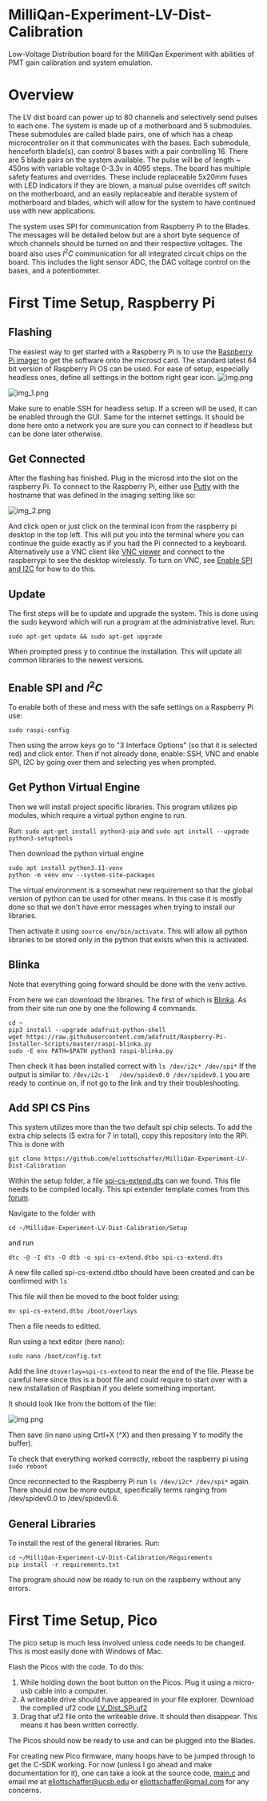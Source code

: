 # MilliQan-Experiment-LV-Dist-Calibration
Low-Voltage Distribution board for the MilliQan Experiment with abilities of PMT gain calibration and system emulation.

# Overview
The LV dist board can power up to 80 channels and selectively send pulses to each one. The system is made up of a motherboard and 5 submodules. These submodules are called blade pairs, one of which has a cheap microcontroller on it that communicates with the bases. Each submodule, henceforth blade(s), can control 8 bases with a pair controlling 16. There are 5 blade pairs on the system available.  The pulse will be of length ~ 450ns with variable voltage 0-3.3v in 4095 steps. The board has multiple safety features and overrides. These include replaceable 5x20mm fuses with LED indicators if they are blown, a manual pulse overrides off switch on the motherboard, and an easily replaceable and iterable system of motherboard and blades, which will allow for the system to have continued use with new applications.

The system uses SPI for communication from Raspberry Pi to the Blades. The messages will be detailed below but are a short byte sequence of which channels should be turned on and their respective voltages. The board also uses $I^2C$ communication for all integrated circuit chips on the board. This includes the light sensor ADC, the DAC voltage control on the bases, and a potentiometer. 

# First Time Setup, Raspberry Pi

## Flashing
The easiest way to get started with a Raspberry Pi is to use the [Raspberry Pi imager](https://www.raspberrypi.com/software/) to get the software onto the microsd card.
The standard latest 64 bit version of Raspberry Pi OS can be used. For ease of setup, especially headless ones, define all settings in the bottom right gear icon.
![img.png](Images/img.png)

![img_1.png](Images/img_1.png)

Make sure to enable SSH for headless setup. If a screen will be used, it can be enabled through the GUI.
Same for the internet settings. It should be done here onto a network you are sure you can connect to if headless but can be done later otherwise.


## Get Connected
After the flashing has finished. Plug in the microsd into the slot on the raspberry Pi.
To connect to the Raspberry Pi, either use [Putty](https://www.putty.org/) with the hostname that was defined in the imaging setting like so:

![img_2.png](Images/img_2.png)

And click open or just click on the terminal icon from the raspberry pi desktop in the top left. This will put you into
the terminal where you can continue the guide exactly as if you had the Pi connected to a keyboard.
Alternatively use a VNC client like [VNC viewer](https://www.realvnc.com/en/connect/download/viewer/) and connect to the 
raspberrypi to see the desktop wirelessly. 
To turn on VNC, see [Enable SPI and I2C](#enable-spi-and-i2c) for how to do this.

## Update
The first steps will be to update and upgrade the system. This is done using the sudo keyword which will run a program
at the administrative level. Run:
```
sudo apt-get update && sudo apt-get upgrade
```
When prompted press y to continue the installation. This will update all common libraries to the newest versions.

## Enable SPI and $I^2C$

To enable both of these and mess with the safe settings on a Raspberry Pi use:
```angular2html
sudo raspi-config
```
Then using the arrow keys go to "3 Interface Options" (so that it is selected red) and click enter.
Then if not already done, enable: SSH, VNC and enable SPI, I2C by going over them and selecting yes when prompted.

## Get Python Virtual Engine

Then we will install project specific libraries. This program utilizes pip modules, which require a virtual python engine to run.

Run:
`sudo apt-get install python3-pip` and `sudo apt install --upgrade python3-setuptools`

Then download the python virtual engine
```angular2html
sudo apt install python3.11-venv
python -m venv env --system-site-packages
```

The virtual environment is a somewhat new requirement so that the global version of python can be used for other means.
In this case it is mostly done so that we don't have error messages when trying to install our libraries.

Then activate it using `source env/bin/activate`. This will allow all python libraries to be stored only in the python
that exists when this is activated.



## Blinka

Note that everything going forward should be done with the venv active.

From here we can download the libraries.
The first of which is [Blinka](https://learn.adafruit.com/circuitpython-on-raspberrypi-linux/installing-circuitpython-on-raspberry-pi). As from their site run one by one
the following 4 commands.

```angular2html
cd ~
pip3 install --upgrade adafruit-python-shell
wget https://raw.githubusercontent.com/adafruit/Raspberry-Pi-Installer-Scripts/master/raspi-blinka.py
sudo -E env PATH=$PATH python3 raspi-blinka.py
```

Then check it has been installed correct with `ls /dev/i2c* /dev/spi*`
If the output is similar to: `/dev/i2c-1   /dev/spidev0.0 /dev/spidev0.1` you are ready to continue on,
if not go to the link and try their troubleshooting.

## Add SPI CS Pins
This system utilizes more than the two default spi chip selects. To add the extra chip selects (5 extra for 7 in total), copy this
repository into the RPi. This is done with 
```
git clone https://github.com/eliottschaffer/MilliQan-Experiment-LV-Dist-Calibration
```

Within the setup folder, a file [spi-cs-extend.dts](/Setup/spi-cs-extend.dts) can we found. This file needs to be 
compiled locally. This spi extender template comes from this [forum](https://gist.github.com/mcbridejc/d060602e892f6879e7bc8b93aa3f85be).

Navigate to the folder with

```angular2html
cd ~/MilliQan-Experiment-LV-Dist-Calibration/Setup
```
and run
```angular2html
dtc -@ -I dts -O dtb -o spi-cs-extend.dtbo spi-cs-extend.dts
```
A new file called spi-cs-extend.dtbo should have been created and can be confirmed with `ls`

This file will then be moved to the boot folder using:

```angular2html
mv spi-cs-extend.dtbo /boot/overlays
```

Then a file needs to editted. 

Run using a text editor (here nano):

```angular2html
sudo nano /boot/config.txt
```

Add the line `dtoverlay=spi-cs-extend` to near the end of the file.
Please be careful here since this is a boot file and could require to start over with a new installation of Raspbian if you delete something important.

It should look like from the bottom of the file:

![img.png](Images/boot_config.png)

Then save (in nano using Crtl+X (^X) and then pressing Y to modify the buffer).

To check that everything worked correctly, reboot the raspberry pi using `sudo reboot`

Once reconnected to the Raspberry Pi run `ls /dev/i2c* /dev/spi*` again. 
There should now be more output, specifically terms ranging from /dev/spidev0.0  to /dev/spidev0.6.

## General Libraries

To install the rest of the general libraries. Run:

```angular2html
cd ~/MilliQan-Experiment-LV-Dist-Calibration/Requirements
pip install -r requirements.txt
```

The program should now be ready to run on the raspberry without any errors. 


# First Time Setup, Pico

The pico setup is much less involved unless code needs to be changed.
This is most easily done with Windows of Mac.

Flash the Picos with the code. To do this:

1. While holding down the boot button on the Picos. Plug it using a micro-usb cable into a computer.
2. A writeable drive should have appeared in your file explorer. Download the complied uf2 code [LV_Dist_SPi.uf2](/Source/LV_Dist_Spi.uf2)
3. Drag that uf2 file onto the writeable drive. It should then disappear. This means it has been written correctly.

The Picos should now be ready to use and can be plugged into the Blades.


For creating new Pico firmware, many hoops have to be jumped through to get the C-SDK working. For now (unless I go ahead and make documentation for it), one can take a look at the source code, [main.c](/Source/main.c)
and email me at eliottschaffer@ucsb.edu or eliottschaffer@gmail.com for any concerns.

